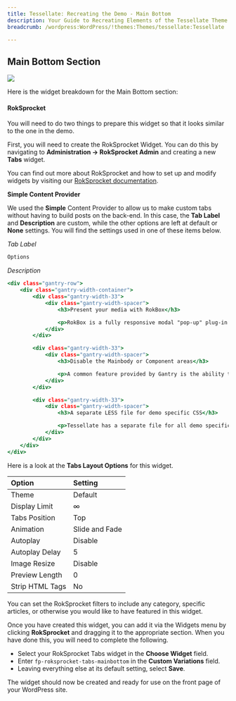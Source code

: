 ```yaml
---
title: Tessellate: Recreating the Demo - Main Bottom
description: Your Guide to Recreating Elements of the Tessellate Theme for WordPress
breadcrumb: /wordpress:WordPress/!themes:Themes/tessellate:Tessellate

---
```


Main Bottom Section
-----

![][demo]

Here is the widget breakdown for the Main Bottom section:

#### RokSprocket

You will need to do two things to prepare this widget so that it looks similar to the one in the demo.

First, you will need to create the RokSprocket Widget. You can do this by navigating to **Administration -> RokSprocket Admin** and creating a new **Tabs** widget.

You can find out more about RokSprocket and how to set up and modify widgets by visiting our [RokSprocket documentation][roksprocket].

**Simple Content Provider**

We used the **Simple** Content Provider to allow us to make custom tabs without having to build posts on the back-end. In this case, the **Tab Label** and **Description** are custom, while the other options are left at default or **None** settings. You will find the settings used in one of these items below.

*Tab Label*

~~~ .html
Options
~~~

*Description*

~~~ .html
<div class="gantry-row">
    <div class="gantry-width-container">
        <div class="gantry-width-33">
            <div class="gantry-width-spacer">
                <h3>Present your media with RokBox</h3>

                <p>RokBox is a fully responsive modal "pop-up" plug-in for WordPress. This very popular plugin can showcase many different media formats ie. images and videos.</p><a class="readon4" href="http://(your url)/wordpress/tessellate2/features-overview/">Read More</a>
            </div>
        </div>

        <div class="gantry-width-33">
            <div class="gantry-width-spacer">
                <h3>Disable the Mainbody or Component areas</h3>

                <p>A common feature provided by Gantry is the ability to disable the mainbody and/or content area on a per-override basis. Ideal for certain frontpage layouts.</p><a class="readon4" href="http://(your url)/wordpress/tessellate2/features-overview/">Read More</a>
            </div>
        </div>

        <div class="gantry-width-33">
            <div class="gantry-width-spacer">
                <h3>A separate LESS file for demo specific CSS</h3>

                <p>Tessellate has a separate file for all demo specific CSS, which is for content elements unique to the demo. If you do not wish to use these, then disable accordingly.</p><a class="readon4" href="http://(your url)/wordpress/tessellate2/features-overview/">Read More</a>
            </div>
        </div>
    </div>
</div>
~~~

Here is a look at the **Tabs Layout Options** for this widget.

| Option          | Setting        |
| :-------------- | :------------  |
| Theme           | Default        |
| Display Limit   | ∞              |
| Tabs Position   | Top            |
| Animation       | Slide and Fade |
| Autoplay        | Disable        |
| Autoplay Delay  | 5              |
| Image Resize    | Disable        |
| Preview Length  | 0              |
| Strip HTML Tags | No             |

You can set the RokSprocket filters to include any category, specific articles, or otherwise you would like to have featured in this widget.

Once you have created this widget, you can add it via the Widgets menu by clicking **RokSprocket** and dragging it to the appropriate section. When you have done this, you will need to complete the following.

* Select your RokSprocket Tabs widget in the **Choose Widget** field.
* Enter `fp-roksprocket-tabs-mainbottom` in the **Custom Variations** field.
* Leaving everything else at its default setting, select **Save**.

The widget should now be created and ready for use on the front page of your WordPress site.

[demo]: assets/demo_9.jpeg
[roksprocket]: ../../plugins/roksprocket/
